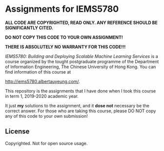 # Assignments for IEMS5780

**ALL CODE ARE COPYRIGHTED, READ ONLY. ANY REFERENCE SHOULD BE SIGNIFICANTLY CITED.**

**DO NOT COPY THIS CODE TO YOUR OWN ASSIGNMENT!**

**THERE IS ABSOLUTELY NO WARRANTY FOR THIS CODE!!!**

*IEMS5780: Building and Deploying Scalable Machine Learning Services* is a course organized by the tought postgraduate programme of the Department of Information Engineering, The Chinese University of Hong Kong. You can find information of this course at

<http://iems5780.albertauyeung.com/>.

This repository is the assignments that I have done when I took this course in term 1, 2019-2020 academic year.

It just **my** solutions to the assignment, and it **dose not** necessary be the correct answer. For those who are taking this course, please DO NOT copy any of this code to your own submission!

## License

Copyrighted. Not for open source usage.
